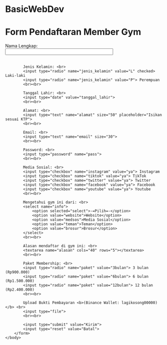 ﻿# BasicWebDev
<!DOCTYPE html>

<html>
    <head>
        <title>Gym Member</title>
    </head>
    <body>
        <h1>Form Pendaftaran Member Gym</h1>
        <form action="simpan.php">
            Nama Lengkap: <br>
            <input type="text" name="nama_lengkap" size="40" maxlength="20" required>
            <br><br>

            Jenis Kelamin: <br>
            <input type="radio" name="jenis_kelamin" value="L" checked> Laki-laki
            <input type="radio" name="jenis_kelamin" value="P"> Perempuan
            <br><br>

            Tanggal Lahir: <br>
            <input type="date" value="tanggal_lahir">
            <br><br>

            Alamat: <br>
            <input type="text" name="alamat" size="50" placeholder="Isikan sesuai KTP">
            <br><br>

            Email: <br>
            <input type="text" name="email" size="30">
            <br><br>

            Password: <br>
            <input type="password" name="pass">
            <br><br>

            Media Sosial: <br>
            <input type="checkbox" name="instagram" value="ya"> Instagram
            <input type="checkbox" name="tiktok" value="ya"> TikTok
            <input type="checkbox" name="twitter" value="ya"> Twitter
            <input type="checkbox" name="facebook" value="ya"> Facebook
            <input type="checkbox" name="youtube" value="ya"> Youtube
            <br><br>

            Mengetahui gym ini dari: <br>
            <select name="info">
                <option selected="select">-=Pilih=-</option>
                <option value="website">Website</option>
                <option value="medsos">Media Sosial</option>
                <option value="teman">Teman</option>
                <option value="brosur">Brosur</option>
            </select>
            <br><br>

            Alasan mendaftar di gym ini: <br>
            <textarea name="alasan" cols="40" rows="5"></textarea>
            <br><br>

            Paket Membership: <br>
            <input type="radio" name="paket" value="3bulan"> 3 bulan (Rp900.000)
            <input type="radio" name="paket" value="6bulan"> 6 bulan (Rp1.500.000)
            <input type="radio" name="paket" value="12bulan"> 12 bulan (Rp2.400.000)
            <br><br>

            Upload Bukti Pembayaran <b>(Binance Wallet: lagikosong00000)</b> <br>
            <input type="file">
            <br><br>

            <input type="submit" value="Kirim">
            <input type="reset" value="Batal">
        </form>
    </body>
</html>
